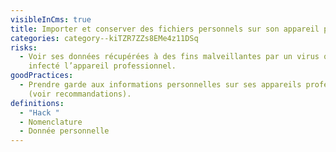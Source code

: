 ```yaml
---
visibleInCms: true
title: Importer et conserver des fichiers personnels sur son appareil professionnel.
categories: category--kiTZR7ZZs8EMe4z11DSq
risks:
  - Voir ses données récupérées à des fins malveillantes par un virus qui aurait
    infecté l’appareil professionnel.
goodPractices:
  - Prendre garde aux informations personnelles sur ses appareils professionnels
    (voir recommandations).
definitions:
  - "Hack "
  - Nomenclature
  - Donnée personnelle
---
```

